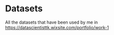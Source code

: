 # Datasets
All the datasets that have been used by me in https://datascientisttk.wixsite.com/portfolio/work-1
